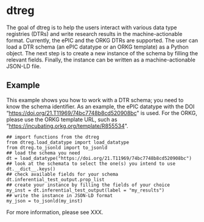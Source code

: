 # dtreg
The goal of dtreg is to help the users interact with various data type registries (DTRs) and write research results in the machine-actionable format. Currently, the ePIC and the ORKG DTRs are supported. 
The user can load a DTR schema (an ePIC datatype or an ORKG template) as a Python object.
The next step is to create a new instance of the schema by filling the relevant fields.
Finally, the instance can be written as a machine-actionable JSON-LD file. 
## Example

This example shows you how to work with a DTR schema; you need to know the schema identifier.
As an example, the ePIC datatype with the DOI “<https://doi.org/21.T11969/74bc7748b8cd520908bc>" is used.
For the ORKG, please use the ORKG template URL, such as “<https://incubating.orkg.org/template/R855534>".

```{python}
## import functions from the dtreg
from dtreg.load_datatype import load_datatype
from dtreg.to_jsonld import to_jsonld
## load the schema you need
dt = load_datatype("https://doi.org/21.T11969/74bc7748b8cd520908bc")
## look at the schemata to select the one(s) you intend to use
dt.__dict__.keys() 
## check available fields for your schema
dt.inferential_test_output.prop_list 
## create your instance by filling the fields of your choice
my_inst = dt.inferential_test_output(label = "my_results")
## write the instance in JSON-LD format
my_json = to_jsonld(my_inst) 
```
For more information, please see XXX.